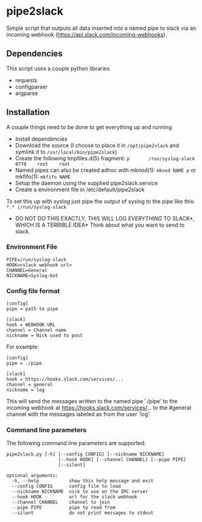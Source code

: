 pipe2slack
==========

Simple script that outputs all data inserted into a named pipe to slack via an incoming webhook (https://api.slack.com/incoming-webhooks).

## Dependencies
This script uses a couple python libraries
- requests
- configparser
- argparse

## Installation
A couple things need to be done to get everything up and running

- Install dependencies
- Download the source (I choose to place it in `/opt/pipe2slack` and symlink it to `/usr/local/bin/pipe2slack`)
- Create the following tmpfiles.d(5) fragment:
  `p       /run/syslog-slack 0770    root    root    -       -`
- Named pipes can also be created adhoc with mknod(1):  `mknod NAME p` 
  or mkfifo(1): `mkfifo NAME` 
- Setup the daemon using the supplied pipe2slack.service
- Create a environment file in /etc/default/pipe2slack

To set this up with syslog just pipe the output of syslog to the pipe like this:
`*.* |/run/syslog-slack`
* DO NOT DO THIS EXACTLY, THIS WILL LOG _EVERYTHING_ TO SLACK*, WHICH IS A TERRIBLE IDEA*
Think about what you want to send to slack.

### Environment File
```
PIPE=/run/syslog-slack
HOOK=<slack webhook url>
CHANNEL=General
NICKNAME=Syslog-bot
```

### Config file format
```
[config]
pipe = path to pipe

[slack]
hook = WEBHOOK URL 
channel = Channel name 
nickname = Nick used to post
```

For example:
```
[config]
pipe = ./pipe

[slack]
hook = https://hooks.slack.com/services/...
channel = general
nickname = log
```

This will send the messages written to the named pipe './pipe' to the incoming webhook at https://hooks.slack.com/services/... to the #general channel with the messages labeled as from the user 'log'.

### Command line parameters

The following command line parameters are supported:

```
pipe2slack.py [-h] [--config CONFIG] [--nickname NICKNAME]
                   [--hook HOOK] [--channel CHANNEL] [--pipe PIPE]
                   [--silent]

optional arguments:
  -h, --help           show this help message and exit
  --config CONFIG      config file to load
  --nickname NICKNAME  nick to use on the IRC server
  --hook HOOK          url for the slack webhook
  --channel CHANNEL    channel to join
  --pipe PIPE          pipe to read from
  --silent             do not print messages to stdout
```
